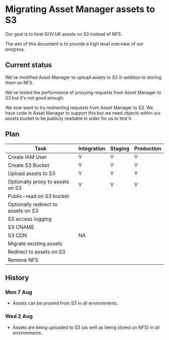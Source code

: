 # Migrating Asset Manager assets to S3

Our goal is to host GOV.UK assets on S3 instead of NFS.

The aim of this document is to provide a high level overview of our progress.


## Current status

We've modified Asset Manager to upload assets to S3 in addition to storing them on NFS.

We've tested the performance of proxying requests from Asset Manager to S3 but it's not good enough.

We now want to try redirecting requests from Asset Manager to S3. We have code in Asset Manager to support this but we need objects within our assets bucket to be publicly readable in order for us to test it.


## Plan

| Task                                | Integration | Staging | Production |
| ----------------------------------- | ----------- | ------- | ---------- |
| Create IAM User                     | Y           | Y       | Y          |
| Create S3 Bucket                    | Y           | Y       | Y          |
| Upload assets to S3                 | Y           | Y       | Y          |
| Optionally proxy to assets on S3    | Y           | Y       | Y          |
| Public-read on S3 bucket            |             |         |            |
| Optionally redirect to assets on S3 |             |         |            |
| S3 access logging                   |             |         |            |
| S3 CNAME                            |             |         |            |
| S3 CDN                              | NA          |         |            |
| Migrate existing assets             |             |         |            |
| Redirect to assets on S3            |             |         |            |
| Remove NFS                          |             |         |            |


## History

### Mon 7 Aug

* Assets can be proxied from S3 in all environments.

### Wed 2 Aug

* Assets are being uploaded to S3 (as well as being stored on NFS) in all environments.
